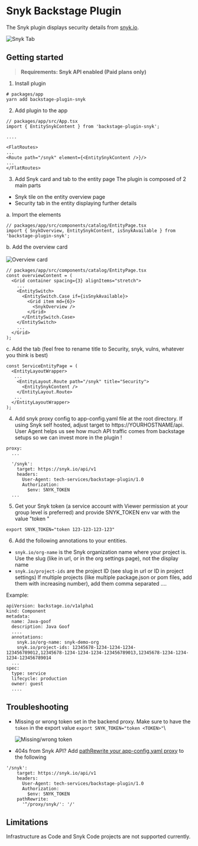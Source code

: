 # Snyk Backstage Plugin

The Snyk plugin displays security details from [snyk.io](https://snyk.io/).

![Snyk Tab](https://storage.googleapis.com/snyk-technical-services.appspot.com/backstage-screenshots/backstage-snyk-plugin-tab.png)

## Getting started

> **Requirements: Snyk API enabled (Paid plans only)**

1. Install plugin
```
# packages/app
yarn add backstage-plugin-snyk
```

2. Add plugin to the app
```
// packages/app/src/App.tsx
import { EntitySnykContent } from 'backstage-plugin-snyk';

....

<FlatRoutes>
...
<Route path="/snyk" element={<EntitySnykContent />}/>
...
</FlatRoutes>

```

3. Add Snyk card and tab to the entity page
The plugin is composed of 2 main parts
- Snyk tile on the entity overview page
- Security tab in the entity displaying further details

a. Import the elements
```
// packages/app/src/components/catalog/EntityPage.tsx
import { SnykOverview, EntitySnykContent, isSnykAvailable } from 'backstage-plugin-snyk';
```

b. Add the overview card\
\
![Overview card](https://storage.googleapis.com/snyk-technical-services.appspot.com/backstage-screenshots/backstage-plugin-overview-card.png)

```
// packages/app/src/components/catalog/EntityPage.tsx
const overviewContent = (
  <Grid container spacing={3} alignItems="stretch">
    ...
    <EntitySwitch>
      <EntitySwitch.Case if={isSnykAvailable}>
        <Grid item md={6}>
          <SnykOverview />
        </Grid>
      </EntitySwitch.Case>
    </EntitySwitch>
    ...
  </Grid>
);
```

c. Add the tab (feel free to rename title to Security, snyk, vulns, whatever you think is best)
```
const ServiceEntityPage = (
  <EntityLayoutWrapper>
   ...
    <EntityLayout.Route path="/snyk" title="Security">
      <EntitySnykContent />
    </EntityLayout.Route>
   ...
  </EntityLayoutWrapper>
);
```

4. Add snyk proxy config to app-config.yaml file at the root directory. If using Snyk self hosted, adjust target to https://YOURHOSTNAME/api. User Agent helps us see how much API traffic comes from backstage setups so we can invest more in the plugin !
```
proxy:
  ...

  '/snyk':
    target: https://snyk.io/api/v1
    headers:
      User-Agent: tech-services/backstage-plugin/1.0
      Authorization:
        $env: SNYK_TOKEN
  ...
```

5. Get your Snyk token (a service account with Viewer permission at your group level is preferred) and provide SNYK_TOKEN env var with the value "token <YOURTOKEN>"
```
export SNYK_TOKEN="token 123-123-123-123"
```

6. Add the following annotations to your entities.
- `snyk.io/org-name` is the Snyk organization name where your project is. Use the slug (like in url, or in the org settings page), not the display name
- `snyk.io/project-ids` are the project ID (see slug in url or ID in project settings)
If multiple projects (like multiple package.json or pom files, add them with increasing number), add them comma separated
....


Example:
```
apiVersion: backstage.io/v1alpha1
kind: Component
metadata:
  name: Java-goof
  description: Java Goof
  ....
  annotations:
    snyk.io/org-name: snyk-demo-org
    snyk.io/project-ids: 12345678-1234-1234-1234-123456789012,12345678-1234-1234-1234-123456789013,12345678-1234-1234-1234-123456789014
  ...
spec:
  type: service
  lifecycle: production
  owner: guest
  ....
```


## Troubleshooting

- Missing or wrong token set in the backend proxy. Make sure to have the `token` in the export value
`export SNYK_TOKEN="token <TOKEN>"`\

    ![Missing/wrong token](https://storage.googleapis.com/snyk-technical-services.appspot.com/backstage-screenshots/backstage_card_error_wrong_or_missing_token.png)


- 404s from Snyk API? Add [pathRewrite your app-config.yaml proxy](https://github.com/snyk-tech-services/backstage-plugin-snyk/issues/11) to the following
```
'/snyk':
    target: https://snyk.io/api/v1
    headers:
      User-Agent: tech-services/backstage-plugin/1.0
      Authorization:
        $env: SNYK_TOKEN
    pathRewrite:
      '^/proxy/snyk/': '/'
```

## Limitations

Infrastructure as Code and Snyk Code projects are not supported currently.
